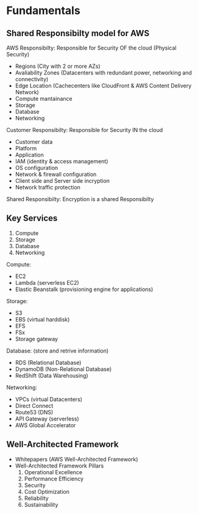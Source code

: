 # Fundamentals

## Shared Responsibilty model for AWS
AWS Responsibilty:
Responsible for Security OF the cloud (Physical Security)
* Regions (City with 2 or more AZs)
* Avaliability Zones (Datacenters with redundant power, networking and connectivity)
* Edge Location (Cachecenters like CloudFront & AWS Content Delivery Network)
* Compute mantainance
* Storage
* Database
* Networking

Customer Responsibilty:
Responsible for Security IN the cloud 
* Customer data 
* Platform
* Application
* IAM (identity & access management)
* OS configuration
* Network & firewall configuration
* Client side and Server side incryption
* Network traffic protection

Shared Responsibilty:
Encryption is a shared Responsibilty


## Key Services 
1. Compute
2. Storage
3. Database
4. Networking

Compute:
* EC2
* Lambda (serverless EC2)
* Elastic Beanstalk (provisioning engine for applications)

Storage:
* S3
* EBS (virtual harddisk)
* EFS
* FSx
* Storage gateway

Database: (store and retrive information)
* RDS (Relational Database)
* DynamoDB (Non-Relational Database)
* RedShift (Data Warehousing)

Networking:
* VPCs (virtual Datacenters)
* Direct Connect
* Route53 (DNS)
* API Gateway (serverless)
* AWS Global Accelerator


## Well-Architected Framework
* Whitepapers (AWS Well-Architected Framework)
* Well-Architected Framework Pillars
    1. Operational Excellence
    2. Performance Efficiency
    3. Security
    4. Cost Optimization
    5. Reliability
    6. Sustainability